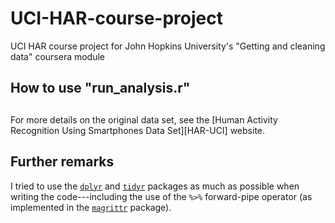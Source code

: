 UCI-HAR-course-project
======================

UCI HAR course project for John Hopkins University's 
"Getting and cleaning data" coursera module






## How to use "run_analysis.r"


##

For more details on the original data set, see the
[Human Activity Recognition Using Smartphones Data Set][HAR-UCI] website.


## Further remarks

I tried to use the [`dplyr`][dplyr] and [`tidyr`][tidyr] packages as much as possible
when writing the code---including the use of the `%>%` forward-pipe operator
(as implemented in the [`magrittr`][magrittr] package).



[dplyr]: http://cran.r-project.org/web/packages/dplyr/
[tidyr]: http://cran.r-project.org/web/packages/tidyr/
[magrittr]: http://cran.r-project.org/web/packages/magrittr/